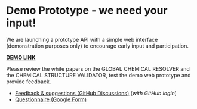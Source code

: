 # Demo Prototype - we need your input! 

We are launching a prototype API with a simple web interface (demonstration purposes only) to encourage early input and participation. 

**[DEMO LINK](https://pubchem.ncbi.nlm.nih.gov/resolver/resolver.cgi?action=input_form)**

Please review the white papers on the GLOBAL CHEMICAL RESOLVER and the CHEMICAL STRUCTURE VALIDATOR, test the demo web prototype and provide feedback. 
- [Feedback & suggestions (GitHub Discussions)](https://github.com/IUPAC/WFChemProtocols/discussions) (*with GitHub login*)
- [Questionnaire (Google Form)](https://forms.gle/6m5Jrfj4gAJTuYEL9) 
